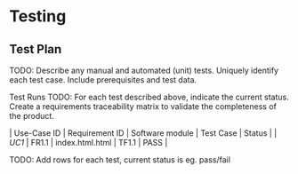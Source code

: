 # Testing

## Test Plan
TODO: Describe any manual and automated (unit) tests. Uniquely identify each test case. Include prerequisites and test data.

Test Runs
TODO: For each test described above, indicate the current status. 
Create a requirements traceability matrix to validate the completeness of the product.

| Use-Case ID | Requirement ID | Software module | Test Case | Status |
|     *UC1*     |     FR1.1      | index.html.html |  TF1.1   |  PASS  |

TODO: Add rows for each test, current status is eg. pass/fail
